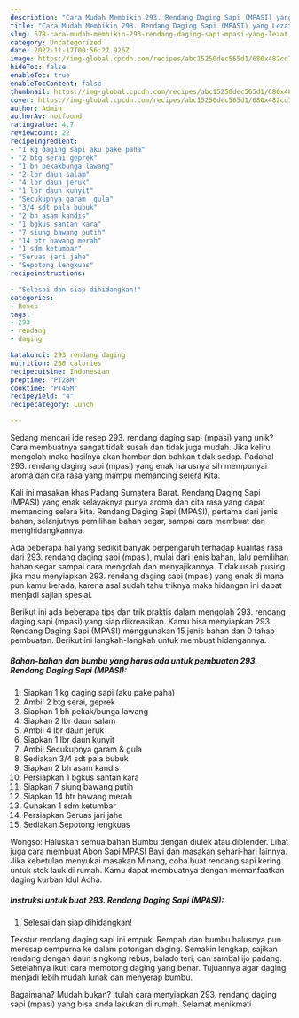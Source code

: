 ```yaml
---
description: "Cara Mudah Membikin 293. Rendang Daging Sapi (MPASI) yang Lezat"
title: "Cara Mudah Membikin 293. Rendang Daging Sapi (MPASI) yang Lezat"
slug: 678-cara-mudah-membikin-293-rendang-daging-sapi-mpasi-yang-lezat
category: Uncategorized
date: 2022-11-17T00:56:27.926Z
image: https://img-global.cpcdn.com/recipes/abc15250dec565d1/680x482cq70/293-rendang-daging-sapi-mpasi-foto-resep-utama.jpg
hideToc: false
enableToc: true
enableTocContent: false
thumbnail: https://img-global.cpcdn.com/recipes/abc15250dec565d1/680x482cq70/293-rendang-daging-sapi-mpasi-foto-resep-utama.jpg
cover: https://img-global.cpcdn.com/recipes/abc15250dec565d1/680x482cq70/293-rendang-daging-sapi-mpasi-foto-resep-utama.jpg
author: Admin
authorAv: notfound
ratingvalue: 4.7
reviewcount: 22
recipeingredient:
- "1 kg daging sapi aku pake paha"
- "2 btg serai geprek"
- "1 bh pekakbunga lawang"
- "2 lbr daun salam"
- "4 lbr daun jeruk"
- "1 lbr daun kunyit"
- "Secukupnya garam  gula"
- "3/4 sdt pala bubuk"
- "2 bh asam kandis"
- "1 bgkus santan kara"
- "7 siung bawang putih"
- "14 btr bawang merah"
- "1 sdm ketumbar"
- "Seruas jari jahe"
- "Sepotong lengkuas"
recipeinstructions:

- "Selesai dan siap dihidangkan!"
categories:
- Resep
tags:
- 293
- rendang
- daging

katakunci: 293 rendang daging 
nutrition: 268 calories
recipecuisine: Indonesian
preptime: "PT28M"
cooktime: "PT46M"
recipeyield: "4"
recipecategory: Lunch

---
```





Sedang mencari ide resep 293. rendang daging sapi (mpasi) yang unik? Cara membuatnya sangat tidak susah dan tidak juga mudah. Jika keliru mengolah maka hasilnya akan hambar dan bahkan tidak sedap. Padahal 293. rendang daging sapi (mpasi) yang enak harusnya sih mempunyai aroma dan cita rasa yang mampu memancing selera Kita.





Kali ini masakan khas Padang Sumatera Barat. Rendang Daging Sapi (MPASI) yang enak selayaknya punya aroma dan cita rasa yang dapat memancing selera kita. Rendang Daging Sapi (MPASI), pertama dari jenis bahan, selanjutnya pemilihan bahan segar, sampai cara membuat dan menghidangkannya.

Ada beberapa hal yang sedikit banyak berpengaruh terhadap kualitas rasa dari 293. rendang daging sapi (mpasi), mulai dari jenis bahan, lalu pemilihan bahan segar sampai cara mengolah dan menyajikannya. Tidak usah pusing jika mau menyiapkan 293. rendang daging sapi (mpasi) yang enak di mana pun kamu berada, karena asal sudah tahu triknya maka hidangan ini dapat menjadi sajian spesial.






Berikut ini ada beberapa tips dan trik praktis dalam mengolah 293. rendang daging sapi (mpasi) yang siap dikreasikan. Kamu bisa menyiapkan 293. Rendang Daging Sapi (MPASI) menggunakan 15 jenis bahan dan 0 tahap pembuatan. Berikut ini langkah-langkah untuk membuat hidangannya.

<!--inarticleads1-->

##### Bahan-bahan dan bumbu yang harus ada untuk pembuatan 293. Rendang Daging Sapi (MPASI):

1. Siapkan 1 kg daging sapi (aku pake paha)
1. Ambil 2 btg serai, geprek
1. Siapkan 1 bh pekak/bunga lawang
1. Siapkan 2 lbr daun salam
1. Ambil 4 lbr daun jeruk
1. Siapkan 1 lbr daun kunyit
1. Ambil Secukupnya garam &amp; gula
1. Sediakan 3/4 sdt pala bubuk
1. Siapkan 2 bh asam kandis
1. Persiapkan 1 bgkus santan kara
1. Siapkan 7 siung bawang putih
1. Siapkan 14 btr bawang merah
1. Gunakan 1 sdm ketumbar
1. Persiapkan Seruas jari jahe
1. Sediakan Sepotong lengkuas


Wongso: Haluskan semua bahan Bumbu dengan diulek atau diblender. Lihat juga cara membuat Abon Sapi MPASI Bayi dan masakan sehari-hari lainnya. Jika kebetulan menyukai masakan Minang, coba buat rendang sapi kering untuk stok lauk di rumah. Kamu dapat membuatnya dengan memanfaatkan daging kurban Idul Adha. 

<!--inarticleads2-->

##### Instruksi untuk buat 293. Rendang Daging Sapi (MPASI):


1. Selesai dan siap dihidangkan!

Tekstur rendang daging sapi ini empuk. Rempah dan bumbu halusnya pun meresap sempurna ke dalam potongan daging. Semakin lengkap, sajikan rendang dengan daun singkong rebus, balado teri, dan sambal ijo padang. Setelahnya ikuti cara memotong daging yang benar. Tujuannya agar daging menjadi lebih mudah lunak dan menyerap bumbu. 

Bagaimana? Mudah bukan? Itulah cara menyiapkan 293. rendang daging sapi (mpasi) yang bisa anda lakukan di rumah. Selamat menikmati

